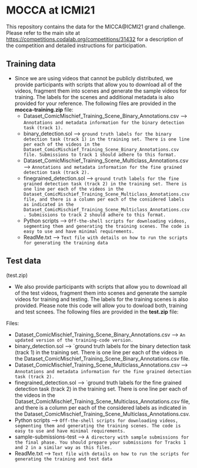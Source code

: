 # MOCCA at ICMI21

This repository contains the data for the MICCA@ICMI21 grand challenge. Please refer to the main site at https://competitions.codalab.org/competitions/31432 for a description of the competition and detailed instructions for participation.

## Training data 

- Since we are using videos that cannot be publicly distributed, we provide participants with scripts that allow you to download all of the videos, fragment them into scenes and generate the sample videos for training. The labels for the scenes and additional metadata is also provided for your reference. The following files are provided in the **mocca-training.zip** file:
  * Dataset_ComicMischief_Training_Scene_Binary_Annotations.csv --> `Annotations and metadata information for the binary detection task (track 1).`
  * binary_detection.sol  --> `ground truth labels for the binary detection task (track 1) in the training set. There is one line per each of the videos in the Dataset_ComicMischief_Training_Scene_Binary_Annotations.csv file. Submissions to track 1 should adhere to this format.`
  * Dataset_ComicMischief_Training_Scene_Multiclass_Annotations.csv --> `Annotations and metadata information for the fine grained detection task (track 2).`
  * finegrained_detection.sol  --> `ground truth labels for the fine grained detection task (track 2) in the training set. There is one line per each of the videos in the Dataset_ComicMischief_Training_Scene_Multiclass_Annotations.csv file, and there is a column per each of the considered labels as indicated in the  Dataset_ComicMischief_Training_Scene_Multiclass_Annotations.csv. Submissions to track 2 should adhere to this format.`
  * Python scripts  --> `Off-the-shell scripts for downloading videos, segmenting them and generating the training scenes. The code is easy to use and have minimal requirements. `
  * ReadMe.txt   --> `Text file with details on how to run the scripts for generating the training data `



## Test data
(test.zip)

- We also provide participants with scripts that allow you to download all of the test videos, fragment them into scenes and generate the sample videos for training and testing. The labels for the training scenes is also provided. Please note this code will allow you to dowload both, training and test scnees. The following files are provided in the **test.zip** file:

Files:

  * Dataset_ComicMischief_Training_Scene_Binary_Annotations.csv --> `An updated version of the training-code version.`
  * binary_detection.sol  --> `ground truth labels for the binary detection task (track 1) in the training set. There is one line per each of the videos in the Dataset_ComicMischief_Training_Scene_Binary_Annotations.csv file. 
  * Dataset_ComicMischief_Training_Scene_Multiclass_Annotations.csv --> `Annotations and metadata information for the fine grained detection task (track 2).`
  * finegrained_detection.sol  --> `ground truth labels for the fine grained detection task (track 2) in the training set. There is one line per each of the videos in the Dataset_ComicMischief_Training_Scene_Multiclass_Annotations.csv file, and there is a column per each of the considered labels as indicated in the  Dataset_ComicMischief_Training_Scene_Multiclass_Annotations.csv.
  * Python scripts  --> `Off-the-shell scripts for downloading videos, segmenting them and generating the training scenes. The code is easy to use and have minimal requirements. `
  * sample-submissions-test --> `A directory with sample submissions for the final phase. You should prepare your submissions for Tracks 1 and 2 in a similar way as this files. `
  * ReadMe.txt   --> `Text file with details on how to run the scripts for generating the training and test data `





